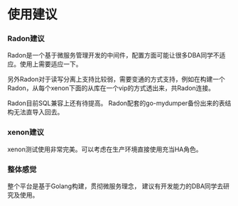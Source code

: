 # 使用建议

### Radon建议
Radon是一个基于微服务管理开发的中间件，配置方面可能让很多DBA同学不适应。使用上需要适应一下。

另外Radon对于读写分离上支持比较弱，需要变通的方式支持，例如在构建一个Radon，从每个xenon下面的从库在一个vip的方式透出来，共Radon连接。

Radon目前SQL兼容上还有待提高。
Radon配套的go-mydumper备份出来的表结构无法直导入回去。

### xenon建议
xenon测试使用非常完美。可以考虑在生产环境直接使用充当HA角色。


### 整体感觉
整个平台是基于Golang构建，贯彻微服务理念， 建议有开发能力的DBA同学去研究及使用。
